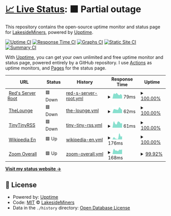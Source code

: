# [📈 Live Status](https://LakesideMiners.github.io/statuspage): <!--live status--> **🟧 Partial outage**

This repository contains the open-source uptime monitor and status page for [LakesideMiners](https://LakesideMiners.github.io/statuspage), powered by [Upptime](https://github.com/upptime/upptime).

[![Uptime CI](https://github.com/LakesideMiners/statuspage/workflows/Uptime%20CI/badge.svg)](https://github.com/LakesideMiners/statuspage/actions?query=workflow%3A%22Uptime+CI%22)
[![Response Time CI](https://github.com/LakesideMiners/statuspage/workflows/Response%20Time%20CI/badge.svg)](https://github.com/LakesideMiners/statuspage/actions?query=workflow%3A%22Response+Time+CI%22)
[![Graphs CI](https://github.com/LakesideMiners/statuspage/workflows/Graphs%20CI/badge.svg)](https://github.com/LakesideMiners/statuspage/actions?query=workflow%3A%22Graphs+CI%22)
[![Static Site CI](https://github.com/LakesideMiners/statuspage/workflows/Static%20Site%20CI/badge.svg)](https://github.com/LakesideMiners/statuspage/actions?query=workflow%3A%22Static+Site+CI%22)
[![Summary CI](https://github.com/LakesideMiners/statuspage/workflows/Summary%20CI/badge.svg)](https://github.com/LakesideMiners/statuspage/actions?query=workflow%3A%22Summary+CI%22)

With [Upptime](https://upptime.js.org), you can get your own unlimited and free uptime monitor and status page, powered entirely by a GitHub repository. I use [Actions](https://github.com/LakesideMiners/statuspage/actions) as uptime monitors, and [Pages](https://LakesideMiners.github.io/statuspage) for the status page.

<!--start: status pages-->
<!-- This summary is generated by Upptime (https://github.com/upptime/upptime) -->
<!-- Do not edit this manually, your changes will be overwritten -->
<!-- prettier-ignore -->
| URL | Status | History | Response Time | Uptime |
| --- | ------ | ------- | ------------- | ------ |
| <img alt="" src="https://icons.duckduckgo.com/ip3/redsserver.com.ico" height="13"> [Red's Server Root](https://redsserver.com) | 🟥 Down | [red-s-server-root.yml](https://github.com/LakesideMiners/statuspage/commits/HEAD/history/red-s-server-root.yml) | <details><summary><img alt="Response time graph" src="./graphs/red-s-server-root/response-time-week.png" height="20"> 79ms</summary><br><a href="https://lakesideminers.github.io/statuspage/history/red-s-server-root"><img alt="Response time 166" src="https://img.shields.io/endpoint?url=https%3A%2F%2Fraw.githubusercontent.com%2FLakesideMiners%2Fstatuspage%2FHEAD%2Fapi%2Fred-s-server-root%2Fresponse-time.json"></a><br><a href="https://lakesideminers.github.io/statuspage/history/red-s-server-root"><img alt="24-hour response time 54" src="https://img.shields.io/endpoint?url=https%3A%2F%2Fraw.githubusercontent.com%2FLakesideMiners%2Fstatuspage%2FHEAD%2Fapi%2Fred-s-server-root%2Fresponse-time-day.json"></a><br><a href="https://lakesideminers.github.io/statuspage/history/red-s-server-root"><img alt="7-day response time 79" src="https://img.shields.io/endpoint?url=https%3A%2F%2Fraw.githubusercontent.com%2FLakesideMiners%2Fstatuspage%2FHEAD%2Fapi%2Fred-s-server-root%2Fresponse-time-week.json"></a><br><a href="https://lakesideminers.github.io/statuspage/history/red-s-server-root"><img alt="30-day response time 87" src="https://img.shields.io/endpoint?url=https%3A%2F%2Fraw.githubusercontent.com%2FLakesideMiners%2Fstatuspage%2FHEAD%2Fapi%2Fred-s-server-root%2Fresponse-time-month.json"></a><br><a href="https://lakesideminers.github.io/statuspage/history/red-s-server-root"><img alt="1-year response time 106" src="https://img.shields.io/endpoint?url=https%3A%2F%2Fraw.githubusercontent.com%2FLakesideMiners%2Fstatuspage%2FHEAD%2Fapi%2Fred-s-server-root%2Fresponse-time-year.json"></a></details> | <details><summary><a href="https://lakesideminers.github.io/statuspage/history/red-s-server-root">100.00%</a></summary><a href="https://lakesideminers.github.io/statuspage/history/red-s-server-root"><img alt="All-time uptime 85.64%" src="https://img.shields.io/endpoint?url=https%3A%2F%2Fraw.githubusercontent.com%2FLakesideMiners%2Fstatuspage%2FHEAD%2Fapi%2Fred-s-server-root%2Fuptime.json"></a><br><a href="https://lakesideminers.github.io/statuspage/history/red-s-server-root"><img alt="24-hour uptime 100.00%" src="https://img.shields.io/endpoint?url=https%3A%2F%2Fraw.githubusercontent.com%2FLakesideMiners%2Fstatuspage%2FHEAD%2Fapi%2Fred-s-server-root%2Fuptime-day.json"></a><br><a href="https://lakesideminers.github.io/statuspage/history/red-s-server-root"><img alt="7-day uptime 100.00%" src="https://img.shields.io/endpoint?url=https%3A%2F%2Fraw.githubusercontent.com%2FLakesideMiners%2Fstatuspage%2FHEAD%2Fapi%2Fred-s-server-root%2Fuptime-week.json"></a><br><a href="https://lakesideminers.github.io/statuspage/history/red-s-server-root"><img alt="30-day uptime 100.00%" src="https://img.shields.io/endpoint?url=https%3A%2F%2Fraw.githubusercontent.com%2FLakesideMiners%2Fstatuspage%2FHEAD%2Fapi%2Fred-s-server-root%2Fuptime-month.json"></a><br><a href="https://lakesideminers.github.io/statuspage/history/red-s-server-root"><img alt="1-year uptime 96.27%" src="https://img.shields.io/endpoint?url=https%3A%2F%2Fraw.githubusercontent.com%2FLakesideMiners%2Fstatuspage%2FHEAD%2Fapi%2Fred-s-server-root%2Fuptime-year.json"></a></details>
| <img alt="" src="https://thelounge.chat/favicon.ico" height="13"> [TheLounge](https://talk.redsserver.com) | 🟥 Down | [the-lounge.yml](https://github.com/LakesideMiners/statuspage/commits/HEAD/history/the-lounge.yml) | <details><summary><img alt="Response time graph" src="./graphs/the-lounge/response-time-week.png" height="20"> 62ms</summary><br><a href="https://lakesideminers.github.io/statuspage/history/the-lounge"><img alt="Response time 145" src="https://img.shields.io/endpoint?url=https%3A%2F%2Fraw.githubusercontent.com%2FLakesideMiners%2Fstatuspage%2FHEAD%2Fapi%2Fthe-lounge%2Fresponse-time.json"></a><br><a href="https://lakesideminers.github.io/statuspage/history/the-lounge"><img alt="24-hour response time 51" src="https://img.shields.io/endpoint?url=https%3A%2F%2Fraw.githubusercontent.com%2FLakesideMiners%2Fstatuspage%2FHEAD%2Fapi%2Fthe-lounge%2Fresponse-time-day.json"></a><br><a href="https://lakesideminers.github.io/statuspage/history/the-lounge"><img alt="7-day response time 62" src="https://img.shields.io/endpoint?url=https%3A%2F%2Fraw.githubusercontent.com%2FLakesideMiners%2Fstatuspage%2FHEAD%2Fapi%2Fthe-lounge%2Fresponse-time-week.json"></a><br><a href="https://lakesideminers.github.io/statuspage/history/the-lounge"><img alt="30-day response time 80" src="https://img.shields.io/endpoint?url=https%3A%2F%2Fraw.githubusercontent.com%2FLakesideMiners%2Fstatuspage%2FHEAD%2Fapi%2Fthe-lounge%2Fresponse-time-month.json"></a><br><a href="https://lakesideminers.github.io/statuspage/history/the-lounge"><img alt="1-year response time 102" src="https://img.shields.io/endpoint?url=https%3A%2F%2Fraw.githubusercontent.com%2FLakesideMiners%2Fstatuspage%2FHEAD%2Fapi%2Fthe-lounge%2Fresponse-time-year.json"></a></details> | <details><summary><a href="https://lakesideminers.github.io/statuspage/history/the-lounge">100.00%</a></summary><a href="https://lakesideminers.github.io/statuspage/history/the-lounge"><img alt="All-time uptime 93.06%" src="https://img.shields.io/endpoint?url=https%3A%2F%2Fraw.githubusercontent.com%2FLakesideMiners%2Fstatuspage%2FHEAD%2Fapi%2Fthe-lounge%2Fuptime.json"></a><br><a href="https://lakesideminers.github.io/statuspage/history/the-lounge"><img alt="24-hour uptime 100.00%" src="https://img.shields.io/endpoint?url=https%3A%2F%2Fraw.githubusercontent.com%2FLakesideMiners%2Fstatuspage%2FHEAD%2Fapi%2Fthe-lounge%2Fuptime-day.json"></a><br><a href="https://lakesideminers.github.io/statuspage/history/the-lounge"><img alt="7-day uptime 100.00%" src="https://img.shields.io/endpoint?url=https%3A%2F%2Fraw.githubusercontent.com%2FLakesideMiners%2Fstatuspage%2FHEAD%2Fapi%2Fthe-lounge%2Fuptime-week.json"></a><br><a href="https://lakesideminers.github.io/statuspage/history/the-lounge"><img alt="30-day uptime 100.00%" src="https://img.shields.io/endpoint?url=https%3A%2F%2Fraw.githubusercontent.com%2FLakesideMiners%2Fstatuspage%2FHEAD%2Fapi%2Fthe-lounge%2Fuptime-month.json"></a><br><a href="https://lakesideminers.github.io/statuspage/history/the-lounge"><img alt="1-year uptime 96.27%" src="https://img.shields.io/endpoint?url=https%3A%2F%2Fraw.githubusercontent.com%2FLakesideMiners%2Fstatuspage%2FHEAD%2Fapi%2Fthe-lounge%2Fuptime-year.json"></a></details>
| <img alt="" src="https://tt-rss.org/images/icon_classic_72.png" height="13"> [TinyTinyRSS](https://rss.redsserver.com) | 🟥 Down | [tiny-tiny-rss.yml](https://github.com/LakesideMiners/statuspage/commits/HEAD/history/tiny-tiny-rss.yml) | <details><summary><img alt="Response time graph" src="./graphs/tiny-tiny-rss/response-time-week.png" height="20"> 61ms</summary><br><a href="https://lakesideminers.github.io/statuspage/history/tiny-tiny-rss"><img alt="Response time 159" src="https://img.shields.io/endpoint?url=https%3A%2F%2Fraw.githubusercontent.com%2FLakesideMiners%2Fstatuspage%2FHEAD%2Fapi%2Ftiny-tiny-rss%2Fresponse-time.json"></a><br><a href="https://lakesideminers.github.io/statuspage/history/tiny-tiny-rss"><img alt="24-hour response time 57" src="https://img.shields.io/endpoint?url=https%3A%2F%2Fraw.githubusercontent.com%2FLakesideMiners%2Fstatuspage%2FHEAD%2Fapi%2Ftiny-tiny-rss%2Fresponse-time-day.json"></a><br><a href="https://lakesideminers.github.io/statuspage/history/tiny-tiny-rss"><img alt="7-day response time 61" src="https://img.shields.io/endpoint?url=https%3A%2F%2Fraw.githubusercontent.com%2FLakesideMiners%2Fstatuspage%2FHEAD%2Fapi%2Ftiny-tiny-rss%2Fresponse-time-week.json"></a><br><a href="https://lakesideminers.github.io/statuspage/history/tiny-tiny-rss"><img alt="30-day response time 78" src="https://img.shields.io/endpoint?url=https%3A%2F%2Fraw.githubusercontent.com%2FLakesideMiners%2Fstatuspage%2FHEAD%2Fapi%2Ftiny-tiny-rss%2Fresponse-time-month.json"></a><br><a href="https://lakesideminers.github.io/statuspage/history/tiny-tiny-rss"><img alt="1-year response time 100" src="https://img.shields.io/endpoint?url=https%3A%2F%2Fraw.githubusercontent.com%2FLakesideMiners%2Fstatuspage%2FHEAD%2Fapi%2Ftiny-tiny-rss%2Fresponse-time-year.json"></a></details> | <details><summary><a href="https://lakesideminers.github.io/statuspage/history/tiny-tiny-rss">100.00%</a></summary><a href="https://lakesideminers.github.io/statuspage/history/tiny-tiny-rss"><img alt="All-time uptime 87.49%" src="https://img.shields.io/endpoint?url=https%3A%2F%2Fraw.githubusercontent.com%2FLakesideMiners%2Fstatuspage%2FHEAD%2Fapi%2Ftiny-tiny-rss%2Fuptime.json"></a><br><a href="https://lakesideminers.github.io/statuspage/history/tiny-tiny-rss"><img alt="24-hour uptime 100.00%" src="https://img.shields.io/endpoint?url=https%3A%2F%2Fraw.githubusercontent.com%2FLakesideMiners%2Fstatuspage%2FHEAD%2Fapi%2Ftiny-tiny-rss%2Fuptime-day.json"></a><br><a href="https://lakesideminers.github.io/statuspage/history/tiny-tiny-rss"><img alt="7-day uptime 100.00%" src="https://img.shields.io/endpoint?url=https%3A%2F%2Fraw.githubusercontent.com%2FLakesideMiners%2Fstatuspage%2FHEAD%2Fapi%2Ftiny-tiny-rss%2Fuptime-week.json"></a><br><a href="https://lakesideminers.github.io/statuspage/history/tiny-tiny-rss"><img alt="30-day uptime 100.00%" src="https://img.shields.io/endpoint?url=https%3A%2F%2Fraw.githubusercontent.com%2FLakesideMiners%2Fstatuspage%2FHEAD%2Fapi%2Ftiny-tiny-rss%2Fuptime-month.json"></a><br><a href="https://lakesideminers.github.io/statuspage/history/tiny-tiny-rss"><img alt="1-year uptime 96.27%" src="https://img.shields.io/endpoint?url=https%3A%2F%2Fraw.githubusercontent.com%2FLakesideMiners%2Fstatuspage%2FHEAD%2Fapi%2Ftiny-tiny-rss%2Fuptime-year.json"></a></details>
| <img alt="" src="https://en.m.wikipedia.org/static/favicon/wikipedia.ico" height="13"> [Wikipedia En](https://en.wikipedia.org) | 🟩 Up | [wikipedia-en.yml](https://github.com/LakesideMiners/statuspage/commits/HEAD/history/wikipedia-en.yml) | <details><summary><img alt="Response time graph" src="./graphs/wikipedia-en/response-time-week.png" height="20"> 176ms</summary><br><a href="https://lakesideminers.github.io/statuspage/history/wikipedia-en"><img alt="Response time 209" src="https://img.shields.io/endpoint?url=https%3A%2F%2Fraw.githubusercontent.com%2FLakesideMiners%2Fstatuspage%2FHEAD%2Fapi%2Fwikipedia-en%2Fresponse-time.json"></a><br><a href="https://lakesideminers.github.io/statuspage/history/wikipedia-en"><img alt="24-hour response time 245" src="https://img.shields.io/endpoint?url=https%3A%2F%2Fraw.githubusercontent.com%2FLakesideMiners%2Fstatuspage%2FHEAD%2Fapi%2Fwikipedia-en%2Fresponse-time-day.json"></a><br><a href="https://lakesideminers.github.io/statuspage/history/wikipedia-en"><img alt="7-day response time 176" src="https://img.shields.io/endpoint?url=https%3A%2F%2Fraw.githubusercontent.com%2FLakesideMiners%2Fstatuspage%2FHEAD%2Fapi%2Fwikipedia-en%2Fresponse-time-week.json"></a><br><a href="https://lakesideminers.github.io/statuspage/history/wikipedia-en"><img alt="30-day response time 215" src="https://img.shields.io/endpoint?url=https%3A%2F%2Fraw.githubusercontent.com%2FLakesideMiners%2Fstatuspage%2FHEAD%2Fapi%2Fwikipedia-en%2Fresponse-time-month.json"></a><br><a href="https://lakesideminers.github.io/statuspage/history/wikipedia-en"><img alt="1-year response time 193" src="https://img.shields.io/endpoint?url=https%3A%2F%2Fraw.githubusercontent.com%2FLakesideMiners%2Fstatuspage%2FHEAD%2Fapi%2Fwikipedia-en%2Fresponse-time-year.json"></a></details> | <details><summary><a href="https://lakesideminers.github.io/statuspage/history/wikipedia-en">100.00%</a></summary><a href="https://lakesideminers.github.io/statuspage/history/wikipedia-en"><img alt="All-time uptime 100.00%" src="https://img.shields.io/endpoint?url=https%3A%2F%2Fraw.githubusercontent.com%2FLakesideMiners%2Fstatuspage%2FHEAD%2Fapi%2Fwikipedia-en%2Fuptime.json"></a><br><a href="https://lakesideminers.github.io/statuspage/history/wikipedia-en"><img alt="24-hour uptime 100.00%" src="https://img.shields.io/endpoint?url=https%3A%2F%2Fraw.githubusercontent.com%2FLakesideMiners%2Fstatuspage%2FHEAD%2Fapi%2Fwikipedia-en%2Fuptime-day.json"></a><br><a href="https://lakesideminers.github.io/statuspage/history/wikipedia-en"><img alt="7-day uptime 100.00%" src="https://img.shields.io/endpoint?url=https%3A%2F%2Fraw.githubusercontent.com%2FLakesideMiners%2Fstatuspage%2FHEAD%2Fapi%2Fwikipedia-en%2Fuptime-week.json"></a><br><a href="https://lakesideminers.github.io/statuspage/history/wikipedia-en"><img alt="30-day uptime 100.00%" src="https://img.shields.io/endpoint?url=https%3A%2F%2Fraw.githubusercontent.com%2FLakesideMiners%2Fstatuspage%2FHEAD%2Fapi%2Fwikipedia-en%2Fuptime-month.json"></a><br><a href="https://lakesideminers.github.io/statuspage/history/wikipedia-en"><img alt="1-year uptime 100.00%" src="https://img.shields.io/endpoint?url=https%3A%2F%2Fraw.githubusercontent.com%2FLakesideMiners%2Fstatuspage%2FHEAD%2Fapi%2Fwikipedia-en%2Fuptime-year.json"></a></details>
| <img alt="" src="https://st1.zoom.us/zoom.ico" height="13"> [Zoom Overall](https://status.zoom.us/api/v2/status.json) | 🟩 Up | [zoom-overall.yml](https://github.com/LakesideMiners/statuspage/commits/HEAD/history/zoom-overall.yml) | <details><summary><img alt="Response time graph" src="./graphs/zoom-overall/response-time-week.png" height="20"> 168ms</summary><br><a href="https://lakesideminers.github.io/statuspage/history/zoom-overall"><img alt="Response time 277" src="https://img.shields.io/endpoint?url=https%3A%2F%2Fraw.githubusercontent.com%2FLakesideMiners%2Fstatuspage%2FHEAD%2Fapi%2Fzoom-overall%2Fresponse-time.json"></a><br><a href="https://lakesideminers.github.io/statuspage/history/zoom-overall"><img alt="24-hour response time 216" src="https://img.shields.io/endpoint?url=https%3A%2F%2Fraw.githubusercontent.com%2FLakesideMiners%2Fstatuspage%2FHEAD%2Fapi%2Fzoom-overall%2Fresponse-time-day.json"></a><br><a href="https://lakesideminers.github.io/statuspage/history/zoom-overall"><img alt="7-day response time 168" src="https://img.shields.io/endpoint?url=https%3A%2F%2Fraw.githubusercontent.com%2FLakesideMiners%2Fstatuspage%2FHEAD%2Fapi%2Fzoom-overall%2Fresponse-time-week.json"></a><br><a href="https://lakesideminers.github.io/statuspage/history/zoom-overall"><img alt="30-day response time 213" src="https://img.shields.io/endpoint?url=https%3A%2F%2Fraw.githubusercontent.com%2FLakesideMiners%2Fstatuspage%2FHEAD%2Fapi%2Fzoom-overall%2Fresponse-time-month.json"></a><br><a href="https://lakesideminers.github.io/statuspage/history/zoom-overall"><img alt="1-year response time 248" src="https://img.shields.io/endpoint?url=https%3A%2F%2Fraw.githubusercontent.com%2FLakesideMiners%2Fstatuspage%2FHEAD%2Fapi%2Fzoom-overall%2Fresponse-time-year.json"></a></details> | <details><summary><a href="https://lakesideminers.github.io/statuspage/history/zoom-overall">99.92%</a></summary><a href="https://lakesideminers.github.io/statuspage/history/zoom-overall"><img alt="All-time uptime 99.98%" src="https://img.shields.io/endpoint?url=https%3A%2F%2Fraw.githubusercontent.com%2FLakesideMiners%2Fstatuspage%2FHEAD%2Fapi%2Fzoom-overall%2Fuptime.json"></a><br><a href="https://lakesideminers.github.io/statuspage/history/zoom-overall"><img alt="24-hour uptime 99.45%" src="https://img.shields.io/endpoint?url=https%3A%2F%2Fraw.githubusercontent.com%2FLakesideMiners%2Fstatuspage%2FHEAD%2Fapi%2Fzoom-overall%2Fuptime-day.json"></a><br><a href="https://lakesideminers.github.io/statuspage/history/zoom-overall"><img alt="7-day uptime 99.92%" src="https://img.shields.io/endpoint?url=https%3A%2F%2Fraw.githubusercontent.com%2FLakesideMiners%2Fstatuspage%2FHEAD%2Fapi%2Fzoom-overall%2Fuptime-week.json"></a><br><a href="https://lakesideminers.github.io/statuspage/history/zoom-overall"><img alt="30-day uptime 99.98%" src="https://img.shields.io/endpoint?url=https%3A%2F%2Fraw.githubusercontent.com%2FLakesideMiners%2Fstatuspage%2FHEAD%2Fapi%2Fzoom-overall%2Fuptime-month.json"></a><br><a href="https://lakesideminers.github.io/statuspage/history/zoom-overall"><img alt="1-year uptime 99.97%" src="https://img.shields.io/endpoint?url=https%3A%2F%2Fraw.githubusercontent.com%2FLakesideMiners%2Fstatuspage%2FHEAD%2Fapi%2Fzoom-overall%2Fuptime-year.json"></a></details>

<!--end: status pages-->

[**Visit my status website →**](https://LakesideMiners.github.io/statuspage)

## 📄 License

- Powered by: [Upptime](https://github.com/upptime/upptime)
- Code: [MIT](./LICENSE) © [LakesideMiners](https://LakesideMiners.github.io/statuspage)
- Data in the `./history` directory: [Open Database License](https://opendatacommons.org/licenses/odbl/1-0/)
